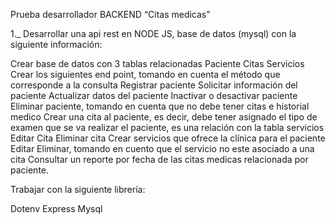 Prueba desarrollador BACKEND  “Citas medicas”

 

1._ Desarrollar una api rest en NODE JS, base de datos (mysql) con la siguiente información:  

Crear base de datos con 3 tablas relacionadas
Paciente
Citas
Servicios
Crear los siguientes end point, tomando en cuenta el método que corresponde a la consulta
Registrar paciente
Solicitar información del paciente
Actualizar datos del paciente
Inactivar o desactivar paciente
Eliminar paciente, tomando en cuenta que no debe tener citas e historial medico
Crear una cita al paciente, es decir, debe tener asignado el tipo de examen que se va realizar el paciente, es una relación con la tabla servicios
Editar Cita
Eliminar cita
Crear servicios que ofrece la clínica para el paciente
Editar
Eliminar, tomando en cuento que el servicio no este asociado a una cita
Consultar un reporte por fecha de las citas medicas relacionada por paciente.
 

Trabajar con la siguiente librería:

Dotenv
Express
Mysql